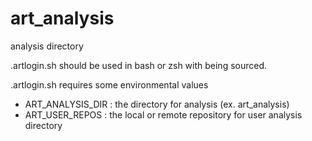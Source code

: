 art_analysis
===============

analysis directory


.artlogin.sh should be used in bash or zsh with being sourced.

.artlogin.sh requires some environmental values

- ART_ANALYSIS_DIR : the directory for analysis (ex. art_analysis)
- ART_USER_REPOS : the local or remote repository for user analysis directory
